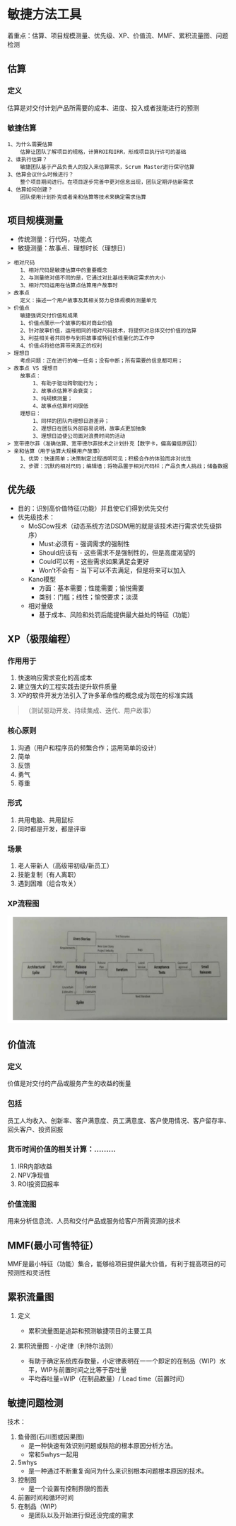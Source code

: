 # 敏捷方法工具

着重点：估算、项目规模测量、优先级、XP、价值流、MMF、累积流量图、问题检测

## 估算

### 定义
估算是对交付计划产品所需要的成本、进度、投入或者技能进行的预测
### 敏捷估算
	1、为什么需要估算
		估算让团队了解项目的规格，计算ROI和IRR，形成项目执行许可的基础
	2、谁执行估算？
		敏捷团队基于产品负责人的投入来估算需求，Scrum Master进行保守估算
	3、估算会议什么时候进行？
		整个项目期间进行。在项目逐步完善中更对信息出现，团队定期评估新需求
	4、估算如何创建？
		团队使用计划扑克或者亲和估算等技术来确定需求估算

## 项目规模测量

* 传统测量：行代码，功能点
* 敏捷测量：故事点、理想时长（理想日）

```
> 相对尺码
	1、相对尺码是敏捷估算中的重要概念
	2、与测量绝对值不同的是，它通过对比基线来确定需求的大小
	3、相对尺码运用在估算点估算用户故事时
> 故事点
	定义：描述一个用户故事及其相关努力总体规模的测量单元
> 价值点
	敏捷强调交付价值和成果
	1、价值点展示一个故事的相对商业价值
	2、针对故事价值，运用相同的相对尺码技术，将提供对总体交付价值的估算
	3、利益相关者共同参与到将故事或特征价值量化的工作中
	4、价值点将给估算带来真正的权利
> 理想日
	考虑问题：正在进行的唯一任务；没有中断；所有需要的信息都可用；
> 故事点 VS 理想日
	故事点：
		1、有助于驱动跨职能行为；
		2、故事点估算不会衰变；
		3、纯规模测量；
		4、故事点估算时间很低
	理想日：
		1、同样的团队内理想日游差异；
		2、理想日在团队外部容易说明，故事点更加抽象
		3、理想日迫使公司面对浪费时间的活动
> 宽带德尔菲（准确估算、宽带德尔菲技术之计划扑克【数字卡，偏高偏低原因】）
> 亲和估算（用于估算大规模用户故事）
	1、优势：快速简单；决策制定过程透明可见；积极合作的体验而非对抗性
	2、步骤：沉默的相对尺码；编辑墙；将物品置于相对尺码栏；产品负责人挑战；储备数据
```

## 优先级

* 目的：识别高价值特征(功能）并且使它们得到优先交付
* 优先级技术：
    - MoSCow技术（动态系统方法DSDM用的就是该技术进行需求优先级排序）
		+ Must:必须有 - 强调需求的强制性
		+ Should应该有 - 这些需求不是强制性的，但是高度渴望的
		+ Could可以有 - 这些需求如果满足会更好
		+ Won’t不会有 - 当下可以不去满足，但是将来可以加入
	- Kano模型
		+ 方面：基本需要；性能需要；愉悦需要
		+ 类别：门槛；线性；愉悦要求；淡漠
	- 相对量级
		+ 基于成本、风险和处罚后能提供最大益处的特征（功能）

## XP（极限编程）

### 作用用于
1. 快速响应需求变化的高成本
2. 建立强大的工程实践去提升软件质量
3. XP的软件开发方法引入了许多革命性的概念成为现在的标准实践
>（测试驱动开发、持续集成、迭代、用户故事）

### 核心原则
1. 沟通（用户和程序员的频繁合作；运用简单的设计）
2. 简单
3. 反馈
4. 勇气
5. 尊重

### 形式
1. 共用电脑、共用鼠标
2. 同时都是开发，都是评审

### 场景
1. 老人带新人（高级带初级/新员工）
2. 技能复制（有人离职）
3. 遇到困难（组合攻关）

### XP流程图
<img src="../public/img/usersStories.png">

## 价值流
### 定义
价值是对交付的产品或服务产生的收益的衡量
### 包括
员工人均收入、创新率、客户满意度、员工满意度、客户使用情况、客户留存率、回头客户、投资回报
### 货币时间价值的相关计算：………
1. IRR内部收益
2. NPV净现值
3. ROI投资回报率
### 价值流图
用来分析信息流、人员和交付产品或服务给客户所需资源的技术


## MMF(最小可售特征）
MMF是最小特征（功能）集合，能够给项目提供最大价值，有利于提高项目的可预测性和灵活性

## 累积流量图
1. 定义
    - 累积流量图是追踪和预测敏捷项目的主要工具

2. 累积流量图 - 小定律（利特尔法则）
    - 有助于确定系统库存数量，小定律表明在一一个即定的在制品（WIP）水平，WIP与前置时间之比等于吞吐量
    - 平均吞吐量=WIP（在制品数量）/ Lead time（前置时间）


## 敏捷问题检测

技术：
1. 鱼骨图(石川图或因果图)
	+ 是一种快速有效识别问题或肤陷的根本原因分析方法。
	+ 常和5whys一起用
2. 5whys
	+ 是一种通过不断重复询问为什么来识别根本问题根本原因的技术。
3. 控制图
	+ 是一个设置有控制界限的图表
4. 前置时间和循环时间
5. 在制品（WIP）
    + 是团队以及开始进行但还没完成的需求